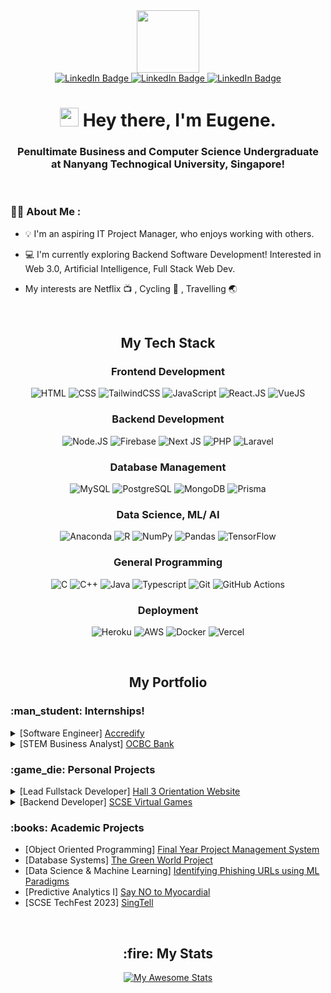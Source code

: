 <div id="header" align="center">
  <img src="https://media.giphy.com/media/M9gbBd9nbDrOTu1Mqx/giphy.gif" width="100"/>
  
  <div id="badges">
    <a href="https://www.linkedin.com/in/eugene-wee-8959711b4/">
      <img src="https://img.shields.io/badge/LinkedIn-blue?style=for-the-badge&logo=linkedin&logoColor=white" alt="LinkedIn Badge"/>
    </a>
    <a href="mailto:eugeneftw500@gmail.com">
      <img src="https://img.shields.io/badge/Gmail-D14836?style=for-the-badge&logo=gmail&logoColor=white" alt="LinkedIn Badge"/>
    </a>
    <a href="https://t.me/iujin_wee">
      <img src="https://img.shields.io/badge/Telegram-188AD5?style=for-the-badge&logo=telegram&logoColor=white" alt="LinkedIn Badge"/>
    </a>
  </div>
  
  <h1>
    <img src="https://media.giphy.com/media/hvRJCLFzcasrR4ia7z/giphy.gif" width="30px"/> Hey there, I'm Eugene.
  </h1>
  
  <h3>
    <div>Penultimate Business and Computer Science Undergraduate</div>
    <div>at Nanyang Technogical University, Singapore!</div>
  </h3>

<!-- <img src="https://komarev.com/ghpvc/?username=iujinwee&style=flat-square&color=blue" alt=""/> -->

</div>

<br>


### :man_technologist: About Me :
- 💡 I'm an aspiring IT Project Manager, who enjoys working with others.

- 💻 I'm currently exploring Backend Software Development! Interested in Web 3.0, Artificial Intelligence, Full Stack Web Dev.

- My interests are Netflix :tv: , Cycling :bicyclist: , Travelling :earth_asia:

 
<br />

<h2 align="center"> My Tech Stack</h2>

<div align="center">
  <h3>Frontend Development</h3>

  ![HTML](https://img.shields.io/badge/HTML-E34F26?style=for-the-badge&logo=html5&logoColor=white)
  ![CSS](https://img.shields.io/badge/CSS-1572B6?style=for-the-badge&logo=css3&logoColor=white)
  ![TailwindCSS](https://img.shields.io/badge/Tailwind_CSS-38B2AC?style=for-the-badge&logo=tailwind-css&logoColor=white)
  ![JavaScript](https://img.shields.io/badge/JavaScript-F7DF1E?style=for-the-badge&logo=javascript&logoColor=black)
  ![React.JS](https://img.shields.io/badge/React-20232A?style=for-the-badge&logo=react&logoColor=61DAFB)
  ![VueJS](https://img.shields.io/badge/Vue.js-35495E?style=for-the-badge&logo=vue.js&logoColor=4FC08D)


  <h3>Backend Development</h3>

  ![Node.JS](https://img.shields.io/badge/Node.js-43853D?style=for-the-badge&logo=node.js&logoColor=white)
  ![Firebase](https://img.shields.io/badge/firebase-%23039BE5.svg?style=for-the-badge&logo=firebase)
  ![Next JS](https://img.shields.io/badge/Next-black?style=for-the-badge&logo=next.js&logoColor=white)
  ![PHP](https://img.shields.io/badge/PHP-777BB4?style=for-the-badge&logo=php&logoColor=white)
  ![Laravel](https://img.shields.io/badge/Laravel-FF2D20?style=for-the-badge&logo=laravel&logoColor=white)

  <h3>Database Management</h3>
    
  ![MySQL](https://img.shields.io/badge/MySQL-00758f?style=for-the-badge&logo=mysql&logoColor=white)
  ![PostgreSQL](https://img.shields.io/badge/PostgreSQL-316192?style=for-the-badge&logo=postgresql&logoColor=white)
  ![MongoDB](https://img.shields.io/badge/MongoDB-%234ea94b.svg?style=for-the-badge&logo=mongodb&logoColor=white) 
  ![Prisma](https://img.shields.io/badge/Prisma-3982CE?style=for-the-badge&logo=Prisma&logoColor=white)

  
  <h3>Data Science, ML/ AI</h3>

  ![Anaconda](https://img.shields.io/badge/Anaconda-%2344A833.svg?style=for-the-badge&logo=anaconda&logoColor=white)
  ![R](https://img.shields.io/badge/R-276DC3?style=for-the-badge&logo=r&logoColor=white)
  ![NumPy](https://img.shields.io/badge/numpy-%23013243.svg?style=for-the-badge&logo=numpy&logoColor=white) 
  ![Pandas](https://img.shields.io/badge/pandas-%23150458.svg?style=for-the-badge&logo=pandas&logoColor=white)
  ![TensorFlow](https://img.shields.io/badge/TensorFlow-%23FF6F00.svg?style=for-the-badge&logo=TensorFlow&logoColor=white)

   
  <h3>General Programming</h3>

  ![C](https://img.shields.io/badge/C-00599C?style=for-the-badge&logo=c&logoColor=white) 
  ![C++](https://img.shields.io/badge/C%2B%2B-00599C?style=for-the-badge&logo=c%2B%2B&logoColor=white)
  ![Java](https://img.shields.io/badge/Java-ED8B00?style=for-the-badge&logo=openjdk&logoColor=white)
  ![Typescript](https://img.shields.io/badge/TypeScript-007ACC?style=for-the-badge&logo=typescript&logoColor=white)
  ![Git](https://img.shields.io/badge/GIT-E44C30?style=for-the-badge&logo=git&logoColor=white)
  ![GitHub Actions](https://img.shields.io/badge/github%20actions-%232671E5.svg?style=for-the-badge&logo=githubactions&logoColor=white)

  <h3>Deployment</h3>
  
  ![Heroku](https://img.shields.io/badge/Heroku-430098?style=for-the-badge&logo=heroku&logoColor=white)
  ![AWS](https://img.shields.io/badge/AWS-%23FF9900.svg?style=for-the-badge&logo=amazon-aws&logoColor=white)
  ![Docker](https://img.shields.io/badge/docker-%230db7ed.svg?style=for-the-badge&logo=docker&logoColor=white)
  ![Vercel](https://img.shields.io/badge/vercel-%23000000.svg?style=for-the-badge&logo=vercel&logoColor=white)

  <br />
</div>


<h2 align="center">My Portfolio</h2>


<h3> :man_student: Internships! </h3>

<details>
  <summary>
    [Software Engineer]
    <a href="https://www.accredify.io/">
      Accredify 
    </a>
  </summary>
  <p>
    
  ![VueJS](https://img.shields.io/badge/Vue.js-35495E?style=for-the-badge&logo=vue.js&logoColor=4FC08D)
  ![Jest](https://img.shields.io/badge/-jest-%23C21325?style=for-the-badge&logo=jest&logoColor=white)
  ![Cypress](https://img.shields.io/badge/-cypress-%23E5E5E5?style=for-the-badge&logo=cypress&logoColor=058a5e)
  ![PHP](https://img.shields.io/badge/PHP-777BB4?style=for-the-badge&logo=php&logoColor=white)
  ![Laravel](https://img.shields.io/badge/Laravel-FF2D20?style=for-the-badge&logo=laravel&logoColor=white)
  ![Typescript](https://img.shields.io/badge/TypeScript-007ACC?style=for-the-badge&logo=typescript&logoColor=white)
  </p>
</details>

<details>
  <summary>
    [STEM Business Analyst]
    <a href="https://www.ocbc.com/group/careers/students/internships/stem.page">
      OCBC Bank 
    </a>
  </summary>
  <p>
            
  ![Anaconda](https://img.shields.io/badge/Anaconda-%2344A833.svg?style=for-the-badge&logo=anaconda&logoColor=white)
  ![Pandas](https://img.shields.io/badge/pandas-%23150458.svg?style=for-the-badge&logo=pandas&logoColor=white)
  ![VBA](https://img.shields.io/badge/Visual%20Basic-512BD4?logo=visualbasic&logoColor=fff&style=for-the-badge)
  </p>
</details>  


<h3> :game_die: Personal Projects </h3>

<details>
  <summary>
    [Lead Fullstack Developer]
  <a href="https://github.com/iujinwee/H3TOPWebsite">
     Hall 3 Orientation Website 
  </a>
  </summary>
  <p>
    
  ![React.JS](https://img.shields.io/badge/React-20232A?style=for-the-badge&logo=react&logoColor=61DAFB)
  ![Firebase](https://img.shields.io/badge/firebase-%23039BE5.svg?style=for-the-badge&logo=firebase)
  ![TailwindCSS](https://img.shields.io/badge/Tailwind_CSS-38B2AC?style=for-the-badge&logo=tailwind-css&logoColor=white)
  </p>
</details>


<details>
  <summary>
    [Backend Developer]
    <a href="https://github.com/SCSE-TOP-Tech/virtual-games">
       SCSE Virtual Games
    </a>
  </summary>
  <p>
  
  ![Next JS](https://img.shields.io/badge/Next-black?style=for-the-badge&logo=next.js&logoColor=white)
  ![PostgreSQL](https://img.shields.io/badge/PostgreSQL-316192?style=for-the-badge&logo=postgresql&logoColor=white)
  ![Prisma](https://img.shields.io/badge/Prisma-3982CE?style=for-the-badge&logo=Prisma&logoColor=white)
  ![Typescript](https://img.shields.io/badge/TypeScript-007ACC?style=for-the-badge&logo=typescript&logoColor=white)
  ![Vercel](https://img.shields.io/badge/vercel-%23000000.svg?style=for-the-badge&logo=vercel&logoColor=white)
  </p>
</details>


<h3> :books: Academic Projects </h3>

<ul>
  <li>
    [Object Oriented Programming]
    <a href="https://github.com/iujinwee/OOP-FYP-Management-Project">
      Final Year Project Management System
    </a>
  </li>
  
  <li>
    [Database Systems]
    <a href="https://github.com/iujinwee/The-Green-World-Project">
      The Green World Project 
    </a>
  </li>
  
  <li>
    [Data Science & Machine Learning]
    <a href="https://github.com/iujinwee/Identifying-Phishing-URLs-using-ML-Paradigms">
      Identifying Phishing URLs using ML Paradigms 
    </a>
  </li>

  <li>
    [Predictive Analytics I]
    <a href="https://github.com/ztjhz/NoMyocardial">
      Say NO to Myocardial
    </a>
  </li>

   <li>
    [SCSE TechFest 2023]
    <a href="https://github.com/iujinwee/SingTell">
      SingTell
    </a>
  </li>
</ul>

<br>

<h2 align="center"> :fire: My Stats  </h2>

<div align="center"> 

[![My Awesome Stats](https://awesome-github-stats.azurewebsites.net/user-stats/iujinwee?cardType=level-alternate&theme=nightowl&preferLogin=false)](https://git.io/awesome-stats-card)
